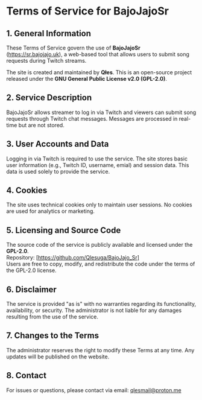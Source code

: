 # Terms of Service for BajoJajoSr

## 1. General Information

These Terms of Service govern the use of **BajoJajoSr** (https://sr.bajojajo.uk), a web-based tool that allows users to submit song requests during Twitch streams.

The site is created and maintained by **Qłes**. This is an open-source project released under the **GNU General Public License v2.0 (GPL-2.0)**.

## 2. Service Description

BajoJajoSr allows streamer to log in via Twitch and viewers can submit song requests through Twitch chat messages. Messages are processed in real-time but are not stored.

## 3. User Accounts and Data

Logging in via Twitch is required to use the service. The site stores basic user information (e.g., Twitch ID, username, emial) and session data. This data is used solely to provide the service.

## 4. Cookies

The site uses technical cookies only to maintain user sessions. No cookies are used for analytics or marketing.

## 5. Licensing and Source Code

The source code of the service is publicly available and licensed under the **GPL-2.0**.  
Repository: [https://github.com/Qlesuga/BajoJajo_Sr]  
Users are free to copy, modify, and redistribute the code under the terms of the GPL-2.0 license.

## 6. Disclaimer

The service is provided "as is" with no warranties regarding its functionality, availability, or security. The administrator is not liable for any damages resulting from the use of the service.

## 7. Changes to the Terms

The administrator reserves the right to modify these Terms at any time. Any updates will be published on the website.

## 8. Contact

For issues or questions, please contact via email: qlesmail@proton.me
